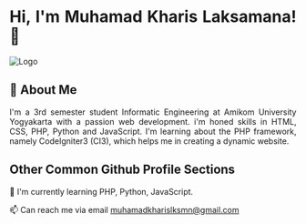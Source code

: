 <div style="text-align: justify;">

# Hi, I'm Muhamad Kharis Laksamana! 👋


![Logo](https://tribulant.com/blog/wp-content/uploads/2021/03/11-Most-Successful-Web-Development-platforms-for-2021-Beyond.jpg)


## 🚀 About Me
I'm a 3rd semester student Informatic Engineering at Amikom University Yogyakarta with a passion web development. i'm honed skills in HTML, CSS, PHP, Python and JavaScript. I'm learning about the PHP framework, namely CodeIgniter3 (CI3), which helps me in creating a dynamic website.
## Other Common Github Profile Sections
🧠 I'm currently learning PHP, Python, JavaScript.

📫 Can reach me via email muhamadkharislksmn@gmail.com
</div>

